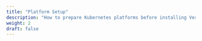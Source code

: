 ```yaml
---
title: "Platform Setup"
description: "How to prepare Kubernetes platforms before installing Verrazzano"
weight: 2
draft: false
---
```

